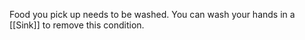 Food you pick up needs to be washed. You can wash your hands in a [[Sink]] to remove this condition.
